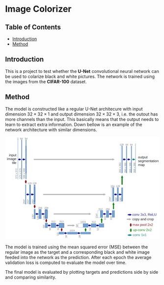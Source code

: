 # Image Colorizer

## Table of Contents

- [Introduction](#introduction)
- [Method](#method)

## Introduction

This is a project to test whether the **U-Net** convolutional neural network can be used to colarize black and white pictures. The network is trained using the images from the **CIFAR-100** dataset.

## Method

The model is constructed like a regular U-Net architecure with input dimension $32 \times 32 \times 1$ and output dimension $32 \times 32 \times 3$, i.e. the outout has more channels than the input. This basically means that the output needs to learn to extract extra information. Down bellow is an example of the network architecture with similar dimensions.

![U-Net Architecture](./u-net.png)

The model is trained using the mean squared error (MSE) between the regular image as the target and a corresponding black and white image feeded into the network as the prediction. After each epoch the average validation loss is computed to evaluate the model over time.

The final model is evaluated by plotting targets and predictions side by side and comparing similarity.
